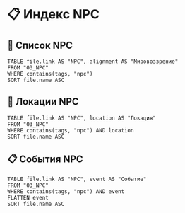 # 📋 Индекс NPC

## 👥 Список NPC

```dataview
TABLE file.link AS "NPC", alignment AS "Мировоззрение"
FROM "03_NPC"
WHERE contains(tags, "npc")
SORT file.name ASC
```

## 📍 Локации NPC

```dataview
TABLE file.link AS "NPC", location AS "Локация"
FROM "03_NPC"
WHERE contains(tags, "npc") AND location
SORT file.name ASC
```

## 📋 События NPC

```dataview
TABLE file.link AS "NPC", event AS "Событие"
FROM "03_NPC"
WHERE contains(tags, "npc") AND event
FLATTEN event
SORT file.name ASC
```
